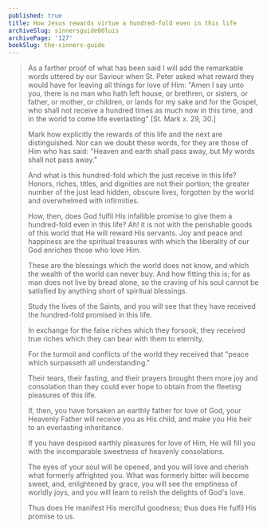 ```yaml
---
published: true
title: How Jesus rewards virtue a hundred-fold even in this life
archiveSlug: sinnersguide00luis
archivePage: '127'
bookSlug: the-sinners-guide
---
```


> As a farther proof of what has been said I will add the remarkable words uttered by our Saviour when St. Peter asked what reward they would have for leaving all things for love of Him: "Amen I say unto you, there is no man who hath left house, or brethren, or sisters, or father, or mother, or children, or lands for my sake and for the Gospel, who shall not receive a hundred times as much now in this time, and in the world to come life everlasting" [St. Mark x. 29, 30.]
> 
> Mark how explicitly the rewards of this life and the next are distinguished. Nor can we doubt these words, for they are those of Him who has said: "Heaven and earth shall pass away, but My words shall not pass away."
>
> And what is this hundred-fold which the just receive in this life? Honors, riches, titles, and dignities are not their portion; the greater number of the just lead hidden, obscure lives, forgotten by the world and overwhelmed with infirmities.
> 
> How, then, does God fulfil His infallible promise to give them a hundred-fold even in this life? Ah! it is not with the perishable goods of this world that He will reward His servants. Joy and peace and happiness are the spiritual treasures with which the liberality of our God enriches those who love Him.
> 
> These are the blessings which the world does not know, and which the wealth of the world can never buy. And how fitting this is; for as man does not live by bread alone, so the craving of his soul cannot be satisfied by anything short of spiritual blessings.
> 
> Study the lives of the Saints, and you will see that they have received the hundred-fold promised in this life.
> 
> In exchange for the false riches which they forsook, they received true riches which they can bear with them to eternity.
> 
> For the turmoil and conflicts of the world they received that "peace which surpasseth all understanding."
> 
> Their tears, their fasting, and their prayers brought them more joy and consolation than they could ever hope to obtain from the fleeting pleasures of this life.
> 
> If, then, you have forsaken an earthly father for love of God, your Heavenly Father will receive you as His child, and make you His heir to an everlasting inheritance.
> 
> If you have despised earthly pleasures for love of Him, He will fill you with the incomparable sweetness of heavenly consolations.
> 
> The eyes of your soul will be opened, and you will love and cherish what formerly affrighted you. What was formerly bitter will become sweet, and, enlightened by grace, you will see the emptiness of worldly joys, and you will learn to relish the delights of God's love.
> 
> Thus does He manifest His merciful goodness; thus does He fulfil His promise to us.
